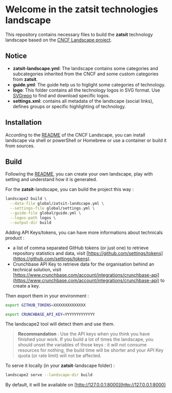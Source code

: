 # Welcome in the **zatsit** technologies landscape

This repository contains necessary files to build the **zatsit** technology landscape based on the [CNCF Landscape project](https://github.com/cncf/landscape2).

## Notice

- **zatsit-landscape.yml**:
The landscape contains some categories and subcategories inherited from the CNCF and some custom categories from **zatsit**.
- **guide.yml**:
The guide help us to higlight some categories of technology.
- **logo**:
This folder contains all the technology logos in SVG format. Use [SVGrepo](https://www.svgrepo.com) to find and download specific logos.
- **settings.xml**: contains all metadata of the landscape (social links), defines groups or specific highlighting of technology.

## Installation

According to the [README](https://github.com/cncf/landscape2?tab=readme-ov-file#installation) of the CNCF Landscape, you can install landscape via shell or powerShell or Homebrew or use a container or build it from sources.

## Build

Following the [README](https://github.com/cncf/landscape2?tab=readme-ov-file#usage), you can create your own landscape, play with setting and understand how it is generated.

For the **zatsit**-landscape, you can build the project this way :

```sh
landscape2 build \
  --data-file global/zatsit-landscape.yml \
  --settings-file global/settings.yml \
  --guide-file global/guide.yml \
  --logos-path logos \
  --output-dir build

```

Adding API Keys/tokens, you can have more informations about technicals product :

- a list of comma separated GitHub tokens (or just one) to retrieve repository statistics and data, visit [https://github.com/settings/tokens](https://github.com/settings/tokens).
- Crunchbase API Key to retrieve data for the organisation behind an technical solution, visit [https://www.crunchbase.com/account/integrations/crunchbase-api](https://www.crunchbase.com/account/integrations/crunchbase-api) to create a key.

Then export them in your environment :

```sh
export GITHUB_TOKENS=XXXXXXXXXXXXXX
```

```sh
export CRUNCHBASE_API_KEY=YYYYYYYYYYYYY
```

The landscape2 tool will detect them and use them.

> **Recommandation** : Use the API keys when you think you have finished your work. If you build a lot of times the landscape, you should unset the variables of those keys : it will not consume resources for nothing, the build time will be shorter and your API Key quota (or rate limit) will not be affected.

To serve it locally (in your **zatsit**-landscape folder) :

```sh
landscape2 serve --landscape-dir build
```

By default, it will be available on [http://127.0.0.1:8000](http://127.0.0.1:8000)
